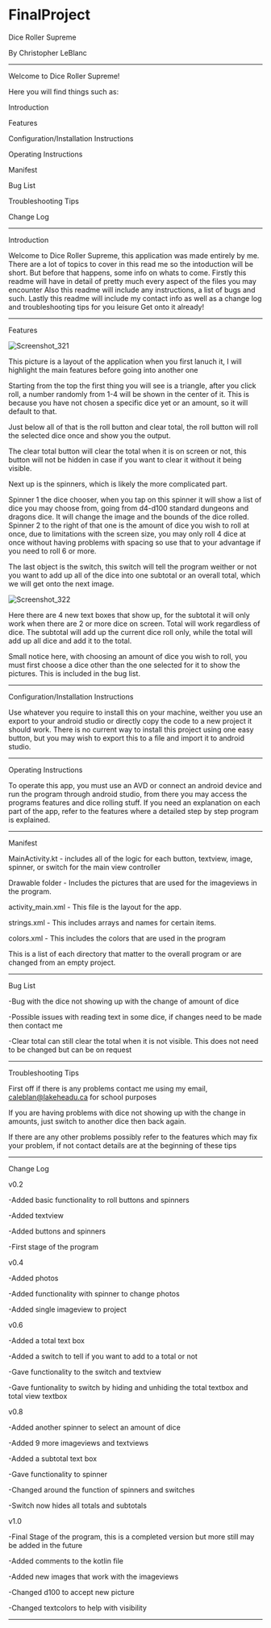
# FinalProject

Dice Roller Supreme

By Christopher LeBlanc

_________________________________________________________________________________________________________________________________________________________________


Welcome to Dice Roller Supreme!

Here you will find things such as:

Introduction

Features

Configuration/Installation Instructions

Operating Instructions

Manifest

Bug List

Troubleshooting Tips

Change Log

_________________________________________________________________________________________________________________________________________________________________

Introduction

Welcome to Dice Roller Supreme, this application was made entirely by me. 
There are a lot of topics to cover in this read me so the intoduction will be short.
But before that happens, some info on whats to come. 
Firstly this readme will have in detail of pretty much every aspect of the files you may encounter
Also this readme will include any instructions, a list of bugs and such.
Lastly this readme will include my contact info as well as a change log and troubleshooting tips for you leisure
Get onto it already!

_________________________________________________________________________________________________________________________________________________________________

Features 

![Screenshot_321](https://user-images.githubusercontent.com/82187028/115604248-26de2000-a2af-11eb-97af-9022d4a0022b.png)

This picture is a layout of the application when you first lanuch it, I will highlight the main features before going into another one

Starting from the top the first thing you will see is a triangle, after you click roll, a number randomly from 1-4 will be shown in the center of it. This is because you have not chosen a specific dice yet or an amount, so it will default to that.

Just below all of that is the roll button and clear total, the roll button will roll the selected dice once and show you the output. 

The clear total button will clear the total when it is on screen or not, this button will not be hidden in case if you want to clear it without it being visible.

Next up is the spinners, which is likely the more complicated part.

Spinner 1 the dice chooser, when you tap on this spinner it will show a list of dice you may choose from, going from d4-d100 standard dungeons and dragons dice. It will change the image and the bounds of the dice rolled.
Spinner 2 to the right of that one is the amount of dice you wish to roll at once, due to limitations with the screen size, you may only roll 4 dice at once without having problems with spacing so use that to your advantage if you need to roll 6 or more.

The last object is the switch, this switch will tell the program weither or not you want to add up all of the dice into one subtotal or an overall total, which we will get onto the next image.

![Screenshot_322](https://user-images.githubusercontent.com/82187028/115611101-acfe6480-a2b7-11eb-8435-7b35c078b1b2.png)

Here there are 4 new text boxes that show up, for the subtotal it will only work when there are 2 or more dice on screen. Total will work regardless of dice. The subtotal will add up the current dice roll only, while the total will add up all dice and add it to the total. 

Small notice here, with choosing an amount of dice you wish to roll, you must first choose a dice other than the one selected for it to show the pictures. This is included in the bug list.

_________________________________________________________________________________________________________________________________________________________________

Configuration/Installation Instructions

Use whatever you require to install this on your machine, weither you use an export to your android studio or directly copy the code to a new project it should work. There is no current way to install this project using one easy button, but you may wish to export this to a file and import it to android studio.

_________________________________________________________________________________________________________________________________________________________________

Operating Instructions

To operate this app, you must use an AVD or connect an android device and run the program through android studio, from there you may access the programs features and dice rolling stuff. If you need an explanation on each part of the app, refer to the features where a detailed step by step program is explained.

_________________________________________________________________________________________________________________________________________________________________

Manifest

MainActivity.kt - includes all of the logic for each button, textview, image, spinner, or switch for the main view controller

Drawable folder - Includes the pictures that are used for the imageviews in the program.

activity_main.xml - This file is the layout for the app.

strings.xml - This includes arrays and names for certain items. 

colors.xml - This includes the colors that are used in the program

This is a list of each directory that matter to the overall program or are changed from an empty project.


_________________________________________________________________________________________________________________________________________________________________

Bug List

-Bug with the dice not showing up with the change of amount of dice

-Possible issues with reading text in some dice, if changes need to be made then contact me

-Clear total can still clear the total when it is not visible. This does not need to be changed but can be on request

_________________________________________________________________________________________________________________________________________________________________

Troubleshooting Tips

First off if there is any problems contact me using my email, caleblan@lakeheadu.ca for school purposes

If you are having problems with dice not showing up with the change in amounts, just switch to another dice then back again.

If there are any other problems possibly refer to the features which may fix your problem, if not contact details are at the beginning of these tips

_________________________________________________________________________________________________________________________________________________________________

Change Log

v0.2

-Added basic functionality to roll buttons and spinners

-Added textview

-Added buttons and spinners

-First stage of the program

v0.4 

-Added photos

-Added functionality with spinner to change photos

-Added single imageview to project

v0.6

-Added a total text box

-Added a switch to tell if you want to add to a total or not

-Gave functionality to the switch and textview

-Gave funtionality to switch by hiding and unhiding the total textbox and total view textbox

v0.8

-Added another spinner to select an amount of dice

-Added 9 more imageviews and textviews

-Added a subtotal text box

-Gave functionality to spinner

-Changed around the function of spinners and switches

-Switch now hides all totals and subtotals


v1.0

-Final Stage of the program, this is a completed version but more still may be added in the future

-Added comments to the kotlin file

-Added new images that work with the imageviews

-Changed d100 to accept new picture

-Changed textcolors to help with visibility

_________________________________________________________________________________________________________________________________________________________________


